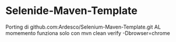Selenide-Maven-Template
=======================
 Porting di    github.com:Ardesco/Selenium-Maven-Template.git 
 AL momemento funziona solo con 
   mvn clean verify -Dbrowser=chrome